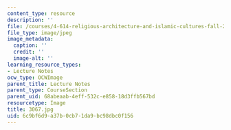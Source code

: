 ```yaml
---
content_type: resource
description: ''
file: /courses/4-614-religious-architecture-and-islamic-cultures-fall-2002/6c9bf6d9a37b0cb71da9bc98dbc0f156_3067.jpg
file_type: image/jpeg
image_metadata:
  caption: ''
  credit: ''
  image-alt: ''
learning_resource_types:
- Lecture Notes
ocw_type: OCWImage
parent_title: Lecture Notes
parent_type: CourseSection
parent_uid: 68abeaab-4eff-532c-e858-18d3ffb567bd
resourcetype: Image
title: 3067.jpg
uid: 6c9bf6d9-a37b-0cb7-1da9-bc98dbc0f156
---
```

